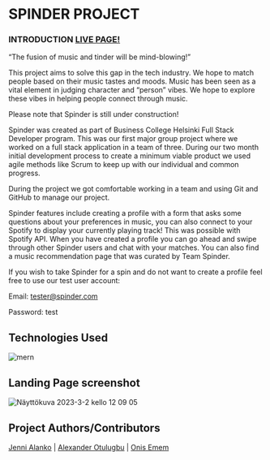 # SPINDER PROJECT 

### INTRODUCTION [LIVE PAGE!](https://spinder.netlify.app/) 

“The fusion of music and tinder will be mind-blowing!”

This project aims to solve this gap in the tech industry. We hope to match people based on their music tastes and moods. Music has been seen as a vital element in judging character and “person” vibes. We hope to explore these vibes in helping people connect through music.

Please note that Spinder is still under construction!

Spinder was created as part of Business College Helsinki Full Stack Developer program. This was our first major group project where we worked on a full stack application in a team of three. During our two month initial development process to create a minimum viable product we used agile methods like Scrum to keep up with our individual and common progress.

During the project we got comfortable working in a team and using Git and GitHub to manage our project.

Spinder features include creating a profile with a form that asks some questions about your preferences in music, you can also connect to your Spotify to display your currently playing track! This was possible with Spotify API. When you have created a profile you can go ahead and swipe through other Spinder users and chat with your matches. You can also find a music recommendation page that was curated by Team Spinder.

If you wish to take Spinder for a spin and do not want to create a profile feel free to use our test user account:

Email: tester@spinder.com

Password: test

## Technologies Used 

![mern](https://user-images.githubusercontent.com/77112303/222419538-8d63681b-526b-4f77-b1ea-eda1d3102fbd.png) 

## Landing Page screenshot 

![Näyttökuva 2023-3-2 kello 12 09 05](https://user-images.githubusercontent.com/77112303/222420827-4e55158d-ce25-4484-9363-cba82aa70448.png) 

## Project Authors/Contributors 

[Jenni Alanko](https://github.com/kirpister) | [Alexander Otulugbu](https://github.com/BPharoh) | [Onis Emem](https://github.com/oniso20)
